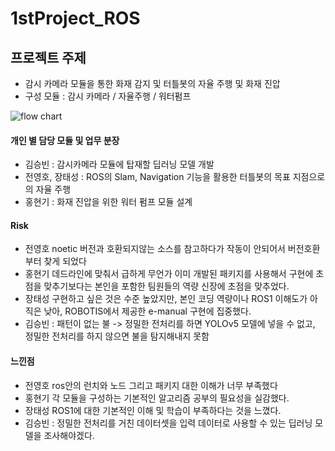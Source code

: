# 1stProject_ROS
## 프로젝트 주제 
- 감시 카메라 모듈을 통한 화재 감지 및 터틀봇의 자율 주행 및 화재 진압
- 구성 모듈 : 감시 카메라 / 자율주행 / 워터펌프

![flow chart](https://user-images.githubusercontent.com/61238033/147212101-818e5f6f-77fc-419c-ad1f-c0022275a7ad.png)
#### 개인 별 담당 모듈 및 업무 분장
- 김승빈 : 감시카메라 모듈에 탑재할 딥러닝 모델 개발
- 전영호, 장태성 : ROS의 Slam, Navigation 기능을 활용한 터틀봇의 목표 지점으로의 자율 주행
- 홍현기 : 화재 진압을 위한 워터 펌프 모듈 설계  

#### Risk

- 전영호 noetic 버전과 호환되지않는 소스를 참고하다가 작동이 안되어서 버전호환부터 찾게 되었다
- 홍현기 데드라인에 맞춰서 급하게 무언가 이미 개발된 패키지를 사용해서 구현에 초점을 맞추기보다는 본인을 포함한 팀원들의 역량 신장에 초점을 맞추었다.
- 장태성 구현하고 싶은 것은 수준 높았지만, 본인 코딩 역량이나 ROS1 이해도가 아직은 낮아, ROBOTIS에서 제공한 e-manual 구현에 집중했다.
- 김승빈 : 패턴이 없는 불 -> 정밀한 전처리를 하면 YOLOv5 모델에 넣을 수 없고, 정밀한 전처리를 하지 않으면 불을 탐지해내지 못함 



#### 느낀점

- 전영호 ros안의 런치와 노드 그리고 패키지 대한 이해가 너무 부족했다
- 홍현기 각 모듈을 구성하는 기본적인 알고리즘 공부의 필요성을 실감했다.  
- 장태성 ROS1에 대한 기본적인 이해 및 학습이 부족하다는 것을 느꼈다.
- 김승빈 : 정밀한 전처리를 거친 데이터셋을 입력 데이터로 사용할 수 있는 딥러닝 모델을 조사해야겠다. 
